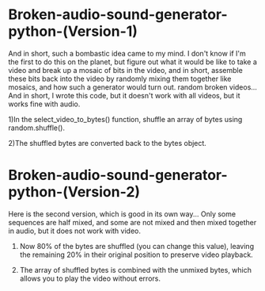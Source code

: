 # Broken-audio-sound-generator-python-(Version-1)

And in short, such a bombastic idea came to my mind. I don't know if I'm the first to do this on the planet, but figure out what it would be like to take a video and break up a mosaic of bits in the video, and in short, assemble these bits back into the video by randomly mixing them together like mosaics, and how such a generator would turn out. random broken videos... And in short, I wrote this code, but it doesn't work with all videos, but it works fine with audio.

1)In the select_video_to_bytes() function, shuffle an array of bytes using random.shuffle().

2)The shuffled bytes are converted back to the bytes object.

# Broken-audio-sound-generator-python-(Version-2)

Here is the second version, which is good in its own way... Only some sequences are half mixed, and some are not mixed and then mixed together in audio, but it does not work with video.

1) Now 80% of the bytes are shuffled (you can change this value), leaving the remaining 20% in their original position to preserve video playback.

2) The array of shuffled bytes is combined with the unmixed bytes, which allows you to play the video without errors.
